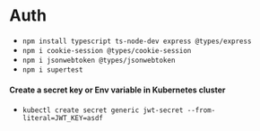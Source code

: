 # Auth

- `npm install typescript ts-node-dev express @types/express`
- `npm i cookie-session @types/cookie-session`
- `npm i jsonwebtoken @types/jsonwebtoken`
- `npm i supertest`

#### Create a secret key or Env variable in Kubernetes cluster

- `kubectl create secret generic jwt-secret --from-literal=JWT_KEY=asdf`
